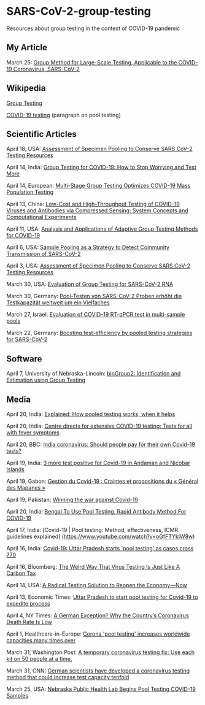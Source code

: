 # SARS-CoV-2-group-testing
Resources about group testing in the context of COVID-19 pandemic


## My Article
March 25: [Group Method for Large-Scale Testing, Applicable to the COVID-19 Coronavirus, SARS-CoV-2](https://conforty.net/coronavirus-testing/sars-cov-2-pcr-testing.html)


## Wikipedia

[Group Testing](https://en.wikipedia.org/wiki/Group_testing)

[COVID-19 testing](https://en.wikipedia.org/wiki/COVID-19_testing) (paragraph on pool testing)


## Scientific Articles

April 18, USA: [Assessment of Specimen Pooling to Conserve SARS CoV-2 Testing Resources](https://academic.oup.com/ajcp/article-pdf/doi/10.1093/ajcp/aqaa064/33101253/aqaa064.pdf)

April 14, India: [Group Testing for COVID-19: How to Stop Worrying and Test More](https://arxiv.org/abs/2004.06306)

April 14, European: [Multi-Stage Group Testing Optimizes COVID-19 Mass Population Testing](https://www.medrxiv.org/content/10.1101/2020.04.10.20061176v1.full.pdf)

April 13, China: [Low-Cost and High-Throughput Testing of COVID-19 Viruses and Antibodies via Compressed Sensing: System Concepts and Computational Experiments](https://arxiv.org/pdf/2004.05759.pdf)

April 11, USA: [Analysis and Applications of Adaptive Group Testing Methods for COVID-19](https://www.medrxiv.org/content/10.1101/2020.04.05.20050245v2.full.pdf)

April 6, USA: [Sample Pooling as a Strategy to Detect Community Transmission of SARS-CoV-2](https://jamanetwork.com/journals/jama/fullarticle/2764364)

April 3, USA: [Assessment of Specimen Pooling to Conserve SARS CoV-2 Testing Resources](https://www.medrxiv.org/content/10.1101/2020.04.03.20050195v1.full.pdf)

March 30, USA: [Evaluation of Group Testing for SARS-CoV-2 RNA](https://www.medrxiv.org/content/10.1101/2020.03.27.20043968v1)

March 30, Germany: [Pool-Testen von SARS-CoV-2 Proben erhöht die Testkapazität weltweit um ein Vielfaches](https://aktuelles.uni-frankfurt.de/forschung/pool-testen-von-sars-cov-2-proben-erhoeht-die-testkapazitaet-weltweit-um-ein-vielfaches/)

March 27, Israel: [Evaluation of COVID-19 RT-qPCR test in multi-sample pools](https://www.medrxiv.org/content/10.1101/2020.03.26.20039438v1.full.pdf?fbclid=IwAR05risJ59nXcuGW-3FvnTr_fW9GUHSsAXlzP2-8WFj__vEY6RTs5CCIw-8)

March 22, Germany: [Boosting test-efficiency by pooled testing strategies for SARS-CoV-2](https://arxiv.org/abs/2003.09944)


## Software
April 7, University of Nebraska-Lincoln: [binGroup2: Identification and Estimation using Group Testing](https://cran.r-project.org/web/packages/binGroup2/index.html)


## Media

April 20, India: [Explained: How pooled testing works, when it helps](https://indianexpress.com/article/explained/coronavirus-infection-how-pooled-testing-works-when-it-helps-6370001/)

April 20, India: [Centre directs for extensive COVID-19 testing: Tests for all with fever symptoms](https://keralakaumudi.com/en/news/news.php?id=286899&u=centre-directs-for-extensive-covid-19-testing-tests-for-all-with-fever-symptoms-286899)

April 20, BBC: [India coronavirus: Should people pay for their own Covid-19 tests?](https://www.bbc.com/news/world-asia-india-52322559)

April 19, India: [3 more test positive for Covid-19 in Andaman and Nicobar Islands](https://www.indiatoday.in/india/story/3-more-test-positive-for-covid-19-in-andaman-and-nicobar-islands-1668759-2020-04-19)

April 19, Gabon: [Gestion du Covid-19 : Craintes et propositions du « Général des Mapanes »](https://www.gabonreview.com/gabon-gestion-du-covid-19-craintes-et-propositions-du-general-des-mapanes/)

April 19, Pakistan: [Winning the war against Covid-19](https://www.thenews.com.pk/tns/detail/645878-winning-the-war-against-covid-19)

April 20, India: [Bengal To Use Pool Testing, Rapid Antibody Method For COVID-19](https://www.ndtv.com/india-news/coronavirus-west-bengal-to-use-pool-testing-rapid-antibody-method-for-covid-19-2214608)

April 17, India: [Covid-19 | Pool testing: Method, effectiveness, ICMR guidelines explained]
(https://www.youtube.com/watch?v=oGfFTYklW8w)

April 16, India: [Covid-19: Uttar Pradesh starts 'pool testing' as cases cross 770](https://www.youtube.com/watch?v=MScUZSsO9Mg)

April 16, Bloomberg: [The Weird Way That Virus Testing Is Just Like A Carbon Tax](https://www.bloomberg.com/news/articles/2020-04-16/the-weird-way-that-virus-testing-is-just-like-a-carbon-tax)

April 14, USA: [A Radical Testing Solution to Reopen the Economy—Now](https://chiefexecutive.net/a-radical-testing-solution-to-reopen-the-economy-now/)

April 13, Economic Times: [Uttar Pradesh to start pool testing for Covid-19 to expedite process](https://economictimes.indiatimes.com/news/politics-and-nation/uttar-pradesh-to-start-pool-testing-for-covid-19-to-expedite-process/articleshow/75122742.cms?from=mdr)

April 4, NY Times: [A German Exception? Why the Country’s Coronavirus Death Rate Is Low](https://www.nytimes.com/2020/04/04/world/europe/germany-coronavirus-death-rate.html)

April 1, Healthcare-in-Europe: [Corona 'pool testing' increases worldwide capacities many times over](https://healthcare-in-europe.com/en/news/corona-pool-testing-increases-worldwide-capacities-many-times-over.html)

March 31, Washington Post: [A temporary coronavirus testing fix: Use each kit on 50 people at a time.](https://www.washingtonpost.com/outlook/2020/03/31/coronavirus-testing-groups/)

March 31, CNN: [German scientists have developed a coronavirus testing method that could increase test capacity tenfold](https://edition.cnn.com/world/live-news/coronavirus-pandemic-03-31-20/h_c9b8259b105b4f26a4ade9fb61b954ce?fbclid=IwAR0u74GS1JyegjJR5LxvD7F7JVpgyIr5bXoH7YefGm3_kssr2ukXsBMps2o)

March 25, USA: [Nebraska Public Health Lab Begins Pool Testing COVID-19 Samples](https://www.ketv.com/article/nebraska-public-health-lab-begins-pool-testing-covid-19-samples/31934880)

